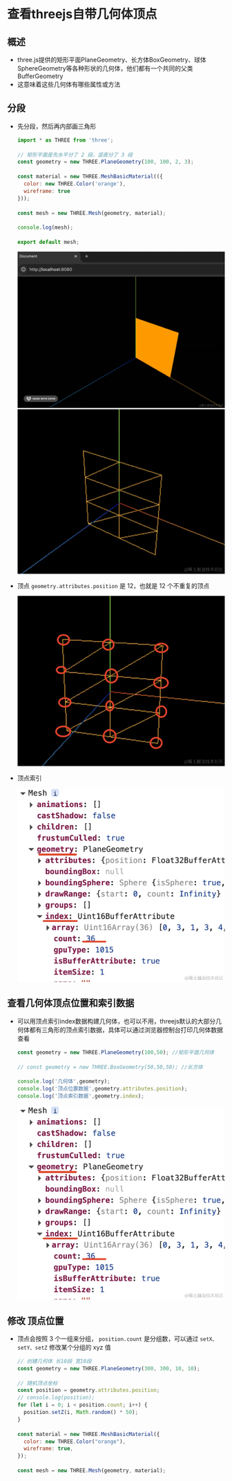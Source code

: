# 查看threejs自带几何体顶点

## 概述

+ three.js提供的矩形平面PlaneGeometry、长方体BoxGeometry、球体SphereGeometry等各种形状的几何体，他们都有一个共同的父类BufferGeometry
+ 这意味着这些几何体有哪些属性或方法

## 分段

+ 先分段，然后再内部画三角形

  ```js
  import * as THREE from 'three';

  // 矩形平面是先水平分了 2 段，竖直分了 3 段
  const geometry = new THREE.PlaneGeometry(100, 100, 2, 3);

  const material = new THREE.MeshBasicMaterial(({
    color: new THREE.Color('orange'),
    wireframe: true
  }));

  const mesh = new THREE.Mesh(geometry, material);

  console.log(mesh);

  export default mesh;
  ```

  ![alt text](images/分段前.png)
  ![alt text](images/分段后.png)

+ 顶点 `geometry.attributes.position` 是 12，也就是 12 个不重复的顶点

  ![alt text](images/顶点.png)

+ 顶点索引

  ![alt text](images/顶点索引.png)

## 查看几何体顶点位置和索引数据

+ 可以用顶点索引index数据构建几何体，也可以不用，threejs默认的大部分几何体都有三角形的顶点索引数据，具体可以通过浏览器控制台打印几何体数据查看

  ```js
  const geometry = new THREE.PlaneGeometry(100,50); //矩形平面几何体

  // const geometry = new THREE.BoxGeometry(50,50,50); //长方体

  console.log('几何体',geometry);
  console.log('顶点位置数据',geometry.attributes.position);
  console.log('顶点索引数据',geometry.index);
  ```

  ![alt text](./images/顶点索引.png)

## 修改 顶点位置

+ 顶点会按照 3 个一组来分组， `position.count` 是分组数，可以通过 `setX、setY、setZ` 修改某个分组的 xyz 值

  ```js
  // 创建几何体 长10段 宽10段
  const geometry = new THREE.PlaneGeometry(300, 300, 10, 10);

  // 随机顶点坐标
  const position = geometry.attributes.position;
  // console.log(position);
  for (let i = 0; i < position.count; i++) {
    position.setZ(i, Math.random() * 50);
  }

  const material = new THREE.MeshBasicMaterial({
    color: new THREE.Color("orange"),
    wireframe: true,
  });

  const mesh = new THREE.Mesh(geometry, material);
  ```
